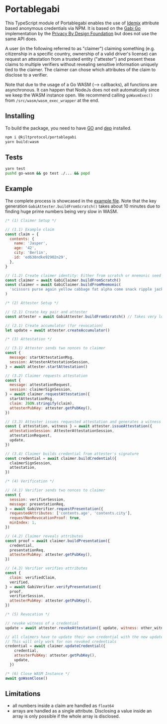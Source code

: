 # Portablegabi

This TypeScript module of Portablegabi enables the use of [Idemix](http://www.research.ibm.com/labs/zurich/idemix/) attribute based anonymous credentials via NPM. It is based on the [Gabi Go](https://github.com/privacybydesign/gabi) implementation by the [Privacy By Design Foundation](https://privacybydesign.foundation/) but does not use the same API does.

A user (in the following referred to as "claimer") claiming something (e.g. citizenship in a specific country, ownership of a valid driver's license) can request an attestation from a trusted entity ("attester") and present these claims to multiple verifiers without revealing sensitive information uniquely tied to the claimer. The claimer can chose which attributes of the claim to disclose to a verifier.

Note that due to the usage of a Go WASM (--> callbacks), all functions are asynchronous. It can happen that NodeJs does not exit automatically since we keep the WASM instance open. We recommend calling `goWasmExec()` from `/src/wasm/wasm_exec_wrapper` at the end.

## Installing

To build the package, you need to have [GO](https://golang.org/) and [dep](https://github.com/golang/dep) installed.

```bash
npm i @kiltprotocol/portablegabi
yarn build:wasm
```

## Tests

```bash
yarn test
pushd go-wasm && go test ./... && popd
```

## Example

The complete process is showcased in the [example file](docs/example.ts). Note that the key generation `GabiAttester.buildFromScratch()` takes about 10 minutes due to finding huge prime numbers being very slow in WASM.

```javascript
/* (1) Claimer Setup */

// (1.1) Example claim
const claim = {
  contents: {
    name: 'Jasper',
    age: '42',
    city: 'Berlin',
    id: 'ed638ndke92902n29',
  },
}

// (1.2) Create claimer identity: Either from scratch or mnemonic seed
const claimer = await GabiClaimer.buildFromScratch()
const claimer = await GabiClaimer.buildFromMnemonic(
  'scissors purse again yellow cabbage fat alpha come snack ripple jacket broken'
)

/* (2) Attester Setup */

// (2.1) Create key pair and attester
const attester = await GabiAttester.buildFromScratch() // Takes very long due to finding safe prime numbers, ~10 minutes

// (2.1) Create accumulator (for revocation)
let update = await attester.createAccumulator()

/* (3) Attestation */

// (3.1) Attester sends two nonces to claimer
const {
  message: startAttestationMsg,
  session: AttesterAttestationSession,
} = await attester.startAttestation()

// (3.2) Claimer requests attestation
const {
  message: attestationRequest,
  session: claimerSignSession,
} = await claimer.requestAttestation({
  startAttestationMsg,
  claim: JSON.stringify(claim),
  attesterPubKey: attester.getPubKey(),
})

// (3.3) Attester issues requested attestation and generates a witness which can be used to revoke the attestation
const { attestation, witness } = await attester.issueAttestation({
  attestationSession: AttesterAttestationSession,
  attestationRequest,
  update,
})

// (3.4) Claimer builds credential from attester's signature
const credential = await claimer.buildCredential({
  claimerSignSession,
  attestation,
})

/* (4) Verification */

// (4.1) Verifier sends two nonces to claimer
const {
  session: verifierSession,
  message: presentationReq,
} = await GabiVerifier.requestPresentation({
  requestedAttributes: ['contents.age', 'contents.city'],
  requestNonRevocationProof: true,
  minIndex: 1,
})

// (4.2) Claimer reveals attributes
const proof = await claimer.buildPresentation({
  credential,
  presentationReq,
  attesterPubKey: attester.getPubKey(),
})

// (4.3) Verifier verifies attributes
const {
  claim: verifiedClaim,
  verified,
} = await GabiVerifier.verifyPresentation({
  proof,
  verifierSession,
  attesterPubKey: attester.getPubKey(),
})

/* (5) Revocation */

// revoke witness of a credential
update = await attester.revokeAttestation({ update, witness: other_witness })

// all claimers have to update their own credential with the new update.
// This will only work for non revoked credentials
credential = await claimer.updateCredential({
    credential,
    attesterPubKey: attester.getPubKey(),
    update,
  })

/* (6) Close WASM Instance */
await goWasmClose()

```

## Limitations

- all numbers inside a claim are handled as `float64`
- arrays are handled as a single attribute. Disclosing a value inside an array is only possible if the whole array is disclosed.
